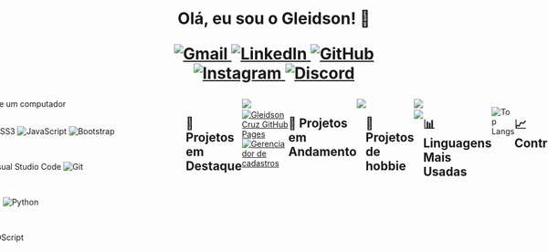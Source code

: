 <h1 align="center"> Olá, eu sou o Gleidson! 👋
  <p></p>
  <p>
    <a href="mailto:gleidsontech@gmail.com" title="Gmail">
      <img src="https://img.shields.io/badge/-Gmail-FF0000?style=for-the-badge&logo=gmail&logoColor=white" alt="Gmail"/>
    </a>
    <a href="https://www.linkedin.com/in/gleidson-ferreira-5a937620b/" title="LinkedIn">
      <img src="https://img.shields.io/badge/-Linkedin-0e76a8?style=for-the-badge&logo=Linkedin&logoColor=white" alt="LinkedIn"/>
    </a>
    <a href="https://github.com/Gleidson-cruz" title="GitHub">
      <img src="https://img.shields.io/badge/-GitHub-181717?style=for-the-badge&logo=github&logoColor=white" alt="GitHub"/>
    </a>
    <a href="https://www.instagram.com/quasedev_" title="Instagram">
      <img src="https://img.shields.io/badge/-Instagram-DF0174?style=for-the-badge&logo=instagram&logoColor=white" alt="Instagram"/>
    </a>
    <a href="https://discord.com/users/quasedevgf" title="Discord">
      <img src="https://img.shields.io/badge/-Discord-7289DA?style=for-the-badge&logo=discord&logoColor=white" alt="Discord"/>
    </a>  
  </p>
</h1>

<div style="display: flex; align-items: flex-start; justify-content: center; min-height: 300px;">
  <div>
    <p>Sou desenvolvedor web front-end e utilizo <strong>HTML, CSS, JavaScript, Bootstrap e Figma</strong> para desenvolver meus projetos. Nas horas vagas, estudo desenvolvimento de jogos com Godot e pretendo me aprofundar em Java, PHP e Python futuramente.</p>
  </div>

  <div align="left">
      <img src="https://raw.githubusercontent.com/MicaelliMedeiros/micaellimedeiros/master/image/computer-illustration.png" align="right" alt="ilustração de um computador" width="400px" style="margin-right: 20px;">
  <p>
    <strong>
      Tecnologias:
    </strong>
    <p>
      <img src="https://img.shields.io/badge/-HTML5-E34F26?style=for-the-badge&logo=html5&logoColor=white" alt="HTML5"/>
      <img src="https://img.shields.io/badge/-CSS3-1572B6?style=for-the-badge&logo=css3&logoColor=white" alt="CSS3"/>
      <img src="https://img.shields.io/badge/-JavaScript-F7DF1E?style=for-the-badge&logo=javascript&logoColor=black" alt="JavaScript"/>
      <img src="https://img.shields.io/badge/-Bootstrap-563D7C?style=for-the-badge&logo=bootstrap&logoColor=white" alt="Bootstrap"/>
    </p>
  </p>
  
  <p>
    <strong>
      Ferramentas:
    </strong>
    <p>
      <img src="https://img.shields.io/badge/-Figma-F24E1E?style=for-the-badge&logo=figma&logoColor=white" alt="Figma"/>
      <img src="https://img.shields.io/badge/-VS%20Code-007ACC?style=for-the-badge&logo=visual-studio-code&logoColor=white" alt="Visual Studio Code"/>
      <img src="https://img.shields.io/badge/-Git-F05032?style=for-the-badge&logo=git&logoColor=white" alt="Git"/>
    </p>

  <p>
    <strong>
      Interesses:
    </strong>
    <p>
      <img src="https://img.shields.io/badge/-Java-DE8C2D?style=for-the-badge&logo=java&logoColor=white" alt="Java"/>
      <img src="https://img.shields.io/badge/-PHP-777BB4?style=for-the-badge&logo=php&logoColor=white" alt="PHP"/>
      <img src="https://img.sh ```html
      <img src="https://img.shields.io/badge/-Python-3776AB?style=for-the-badge&logo=python&logoColor=white" alt="Python"/>
    </p>
  </p>

  <p>
    <strong>
      Hobbie:
    </strong>
    <p>
      <img src="https://img.shields.io/badge/Godot-1C1C1C.svg?style=for-the-badge&logo=godot-engine&logoColor=white" alt="Godot"/>
      <img src="https://img.shields.io/badge/GDScript-1E1E1E.svg?style=for-the-badge&logo=godot-engine&logoColor=white" alt="GDScript"/>
    </p>
</div>

## 📂 Projetos em Destaque

<div>
    <a href="https://github.com/Gleidson-cruz/keroacai">
        <img src="https://github-readme-stats.vercel.app/api/pin/?username=Gleidson-cruz&repo=keroacai&bg_color=1c1c1c" />
    </a>
    <a href="https://github.com/Gleidson-cruz/gleidson-cruz.github.io">
        <img src="https://github-readme-stats.vercel.app/api/pin/?username=Gleidson-cruz&repo=gleidson-cruz.github.io&bg_color=1c1c1c" alt="Gleidson Cruz GitHub Pages"  />
    </a>
   <a href="https://github.com/Gleidson-cruz/Gerenciador-de-cadastros">
        <img src="https://github-readme-stats.vercel.app/api/pin/?username=Gleidson-cruz&repo=Gerenciador-de-cadastros&bg_color=1c1c1c" alt="Gerenciador de cadastros" />
    </a>
</div>

## 📂 Projetos em Andamento

<div>
    <a href="https://github.com/Gleidson-cruz/novo-portifolio">
        <img src="https://github-readme-stats.vercel.app/api/pin/?username=Gleidson-cruz&repo=novo-portifolio&bg_color=1c1c1c" />
    </a>
</div>

## 📂 Projetos de hobbie

<div>
    <a href="https://github.com/Gleidson-cruz/flippy-birds">
        <img src="https://github-readme-stats.vercel.app/api/pin/?username=Gleidson-cruz&repo=flippy-birds&bg_color=1c1c1c" />
    </a>
    <a href="https://github.com/Gleidson-cruz/dory-jump">
        <img src="https://github-readme-stats.vercel.app/api/pin/?username=Gleidson-cruz&repo=dory-jump&bg_color=1c1c1c" />
    </a>
</div>

## 📊 Linguagens Mais Usadas

![Top Langs](https://github-readme-stats.vercel.app/api/top-langs/?username=Gleidson-cruz&layout=compact&theme=dark&card_width=400)

## 📈 Contribuições

![Anurag's GitHub stats](https://github-readme-stats.vercel.app/api?username=Gleidson-cruz&show_icons=true&theme=dark)
![Snake animation](https://github.com/Gleidson-cruz/Gleidson-cruz/blob/output/github-contribution-grid-snake.svg)

Obrigado por visitar meu perfil! 😊
